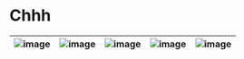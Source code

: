 # Chhh
| ![image](https://user-images.githubusercontent.com/60808830/161844282-b5ee858a-deb4-4dcf-8cca-6795ff093531.png) | ![image](https://user-images.githubusercontent.com/60808830/161844351-f562097b-ad49-4781-aed7-ecd9c46bdd04.png) | ![image](https://user-images.githubusercontent.com/60808830/161844429-8344a8ec-625f-4bb4-b425-5cec8280dc36.png) | ![image](https://user-images.githubusercontent.com/60808830/161844478-41ce1bc4-09dc-400d-a5ce-dcd20cb9ccf7.png) | ![image](https://user-images.githubusercontent.com/60808830/161844514-0c4238b1-d98a-471f-912b-ae88bc89bd72.png) |
| ------------- | ------------- |--------------------| -- | -- |
